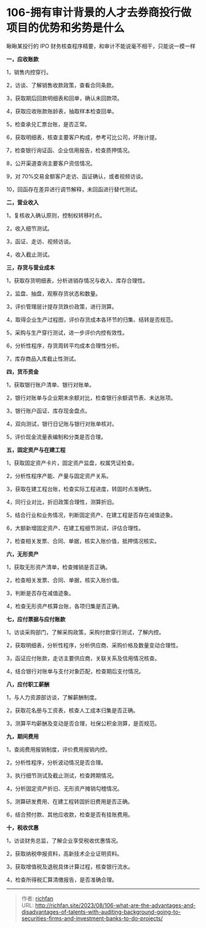 # 106-拥有审计背景的人才去券商投行做项目的优势和劣势是什么

瞅瞅某投行的 IPO 财务核查程序精要，和审计不能说毫不相干，只能说一模一样

**一，应收账款**

1，销售内控穿行。

2，访谈、了解销售收款政策，查看合同条款。

3，获取期后回款明细表和回单，确认未回款项。

4，获取应收账款账龄表，抽取样本检查回单。

5，检查承兑汇票台账，是否正常。

6，获取明细表，核查主要客户构成，参考可比公司，坏账计提。

7，检查银行询证函、企业信用报告，检查质押情况。

8，公开渠道查询主要客户资信情况。

9，对 70%交易金额客户走访、函证确认，或者视频访谈。

10，回函存在差异进行调节解释，未回函进行替代测试。

**二，营业收入**

1，复核收入确认原则，控制权转移时点。

2，收入细节测试。

3，函证、走访、视频访谈。

4，收入截止测试。

  

**三，存货与营业成本**

1，获取存货明细表，分析进销存情况与收入、库存合理性。

2，监盘、抽盘，观察存货状态和数量。

3，评价管理层计提存货跌价政策，进行测算。

4，取得企业生产过程图，评价存货成本各环节的归集、结转是否规范。

5，采购与生产穿行测试，进一步评价内控有效性。

6，分析性程序，存货周转平均成本合理性分析。

7，库存商品入库截止性测试。

**四，货币资金**

1，获取银行账户清单、银行对账单。

2，银行对账单与企业期末余额对比，检查银行余额调节表、未达账项。

3，银行账户函证、库存现金盘点。

4，双向测试，银行日记账与银行对账单核对。

5，评价现金流量表编制和分类是否合理。

**五，固定资产与在建工程**

1，获取固定资产卡片，固定资产监盘，权属凭证检查。

2，分析性程序产能、产量与固定资产关系。

3，获取在建工程台账，检查实际工程进度，转固时点准确性。

4，同行业对比，折旧政策合理性，测算折旧。

5，结合行业和业务情况，判断固定资产、在建工程是否存在减值迹象。

  

6，大额新增固定资产、在建工程细节测试，评估合理性。

7，检查相关发票、合同、单据，核实入账价值，抵押情况核实。

**六，无形资产**

1，获取无形资产清单，检查摊销是否正确。

2，检查相关发票、合同、单据，核实入账价值。

3，判断是否存在减值迹象。

4，检查无形资产核算台账，各项归集是否正确。

**七，应付票据与应付账款**

1，访谈采购部门，了解采购政策，采购付款穿行测试，了解内控。

2，获取明细表，分析性程序，分析供应商、采购价格及数量变动合理性。

3，函证应付账款，走访主要供应商，关联关系及信用情况核查。

4，结合银行对账单与支付对象匹配，检查期后支付情况。

**八，应付职工薪酬**

1，与人力资源部访谈，了解薪酬制度。

2，获取花名册与工资表，核查人工成本归集是否正确。

3，测算平均薪酬及变动是否合理，社保公积金测算，是否规范。

**九，期间费用**

1，查阅费用报销制度，评价费用报销内控。

  

2，分析性程序，分析波动情况是否合理。

3，执行细节测试及截止测试，检查跨期情况。

4，分析固定资产折旧、无形资产摊销勾稽情况。

5，测算研发费用、在建工程转固折旧费用是否正确。

6，结合预付款、其他应收款，检查是否有挂账费用。

**十，税收优惠**

1，访谈财务总监，了解企业享受税收优惠情况。

2，获取纳税申报资料，高新技术企业证明资料。

3，获取增值税及退税具体计算过程，核查银行流水。

4，检查所得税汇算清缴报告，是否准确合理。

---

> 作者: [richfan](https://richfan.site/)  
> URL: http://richfan.site/2023/08/106-what-are-the-advantages-and-disadvantages-of-talents-with-auditing-background-going-to-securities-firms-and-investment-banks-to-do-projects/  

